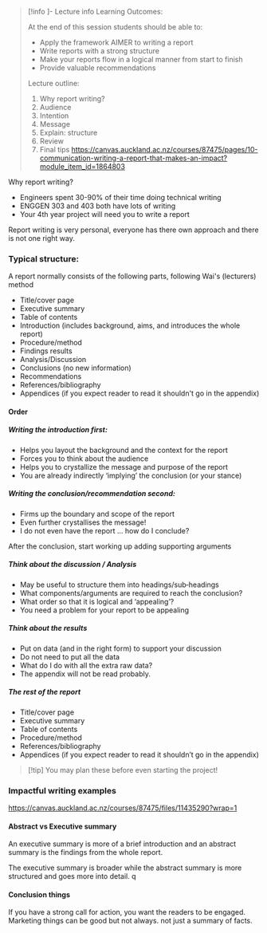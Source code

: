 >[!info ]- Lecture info
Learning Outcomes:
>
>At the end of this session students should be able to:
>
>- Apply the framework AIMER to writing a report
>- Write reports with a strong structure
>- Make your reports flow in a logical manner from start to finish
>- Provide valuable recommendations
>
>Lecture outline:
>
>1. Why report writing?
>2. Audience
>3. Intention
>4. Message
>5. Explain: structure
>6. Review
>7. Final tips
>https://canvas.auckland.ac.nz/courses/87475/pages/10-communication-writing-a-report-that-makes-an-impact?module_item_id=1864803

Why report writing?
- ﻿Engineers spent 30-90% of their time doing technical writing
- ﻿﻿ENGGEN 303 and 403 both have lots of writing
- ﻿﻿Your 4th year project will need you to write a report

Report writing is very personal, everyone has there own approach and there is not one right way.
### Typical structure:
A report normally consists of the following parts, following Wai's (lecturers) method

- ﻿﻿Title/cover page
- ﻿﻿Executive summary
- ﻿﻿Table of contents
- ﻿﻿Introduction (includes background, aims, and introduces the whole report)
- ﻿﻿Procedure/method
- ﻿﻿Findings results
- ﻿﻿Analysis/Discussion
- ﻿﻿Conclusions (no new information)
- ﻿﻿Recommendations
- ﻿﻿References/bibliography
- ﻿﻿Appendices (if you expect reader to read it shouldn't go in the appendix)

#### Order
##### Writing the introduction first:
- Helps you layout the background and the context for the report  
- Forces you to think about the audience
- Helps you to crystallize the message and purpose of the report  
- You are already indirectly ‘implying’ the conclusion (or your stance)

##### Writing the conclusion/recommendation second:
- Firms up the boundary and scope of the report  
- Even further crystallises the message!  
- I do not even have the report ... how do I conclude?

After the conclusion, start working up adding supporting arguments

##### Think about the discussion / Analysis
- May be useful to structure them into headings/sub‐headings  
- What components/arguments are required to reach the conclusion?  
- What order so that it is logical and ‘appealing’?
- You need a problem for your report to be appealing

##### Think about the results
- Put on data (and in the right form) to support your discussion  
- Do not need to put all the data  
- What do I do with all the extra raw data?
- The appendix will not be read probably. 

##### The rest of the report
- Title/cover page  
- Executive summary  
- Table of contents  
- Procedure/method  
- References/bibliography  
- Appendices (if you expect reader to read it shouldn’t go in the appendix)

>[!tip] You may plan these before even starting the project!

### Impactful writing examples
https://canvas.auckland.ac.nz/courses/87475/files/11435290?wrap=1

#### Abstract vs Executive summary
An executive summary is more of a brief introduction and an abstract summary is the findings from the whole report. 

The executive summary is broader while the abstract summary is more structured and goes more into detail. q

#### Conclusion things
If you have a strong call for action, you want the readers to be engaged. Marketing things can be good but not always. not just a summary of facts. 